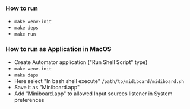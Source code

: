 ### How to run

- `make venv-init`
- `make deps`
- `make run`

### How to run as Application in MacOS

- Create Automator application ("Run Shell Script" type)
- `make venv-init`
- `make deps`
- Here select "In bash shell execute" `/path/to/midiboard/midiboard.sh`
- Save it as "Miniboard.app"
- Add "Miniboard.app" to allowed Input sources listener in System preferences
